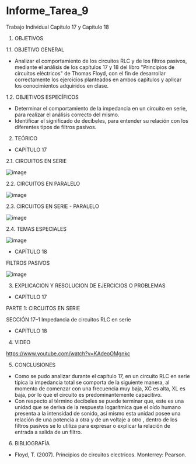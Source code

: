 # Informe_Tarea_9
Trabajo Individual Capítulo 17 y Capítulo 18

1. OBJETIVOS

1.1. OBJETIVO GENERAL

- Analizar el comportamiento de los circuitos RLC y de los filtros pasivos, mediante el análisis de los capítulos 17 y 18 del libro "Principios de circuitos eléctricos" de Thomas Floyd, con el fin de desarrollar correctamente los ejercicios planteados en ambos capítulos y aplicar los conocimientos adquiridos en clase.

1.2. OBJETIVOS ESPECÍFICOS

- Determinar el comportamiento de la impedancia en un circuito en serie, para realizar el análisis correcto del mismo.
- Identificar el significado de decibeles, para entender su relación con los diferentes tipos de filtros pasivos.

2. TEÓRICO

-  CAPÍTULO 17

 2.1. CIRCUITOS EN SERIE
 
  ![image](https://user-images.githubusercontent.com/105623628/187494076-9df48790-8da2-41ea-a160-9492189ca64e.png)

2.2. CIRCUITOS EN PARALELO

![image](https://user-images.githubusercontent.com/105623628/187494161-152e59e8-442e-4260-b8a3-06d1af1a5d42.png)

2.3. CIRCUITOS EN SERIE - PARALELO

![image](https://user-images.githubusercontent.com/105623628/187494224-033aadf6-49dd-4e01-9264-8022dca8651c.png)

2.4. TEMAS ESPECIALES

![image](https://user-images.githubusercontent.com/105623628/187494262-2b793b18-a2ab-4a06-92d5-c91b434390cc.png)

- CAPÍTULO 18

FILTROS PASIVOS

![image](https://user-images.githubusercontent.com/105623628/187494386-2f5fe8be-ac3f-41b1-83f1-40d6e50bafb1.png)

3. EXPLICACION Y RESOLUCION DE EJERCICIOS O PROBLEMAS

- CAPÍTULO 17

PARTE 1: CIRCUITOS EN SERIE

SECCIÓN 17–1 Impedancia de circuitos RLC en serie




- CAPÍTULO 18


4. VIDEO

https://www.youtube.com/watch?v=KAdeoOMgnkc

5. CONCLUSIONES

- Como se pudo analizar durante el capítulo 17, en un circuito RLC en serie típica la impedancia total se comporta de la siguiente manera, al momento de comenzar con una frecuencia muy baja, XC es alta, XL es baja, por lo que el circuito es predominantemente capacitivo.
- Con respecto al término decibeles se puede terminar que, este es una unidad que se deriva de la respuesta logarítmica que el oído humano presenta a la intensidad de sonido, así mismo esta unidad posee una relación de una potencia a otra y de un voltaje a otro , dentro de los filtros pasivos se lo utiliza para expresar o explicar la relación de entrada a salida de un filtro.

6. BIBLIOGRAFÍA

- Floyd, T. (2007). Principios de circuitos electricos. Monterrey: Pearson.





